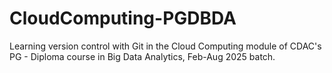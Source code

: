 # CloudComputing-PGDBDA
Learning version control with Git in the Cloud Computing module of CDAC's PG - Diploma course in Big Data Analytics, Feb-Aug 2025 batch.
